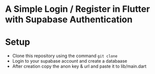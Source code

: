 # A Simple Login / Register in Flutter with Supabase Authentication

# Setup
- Clone this repository using the command 
`git clone `
- Login to your supabase account and create a databaase
- After creation copy the anon key & url and paste it to lib/main.dart 